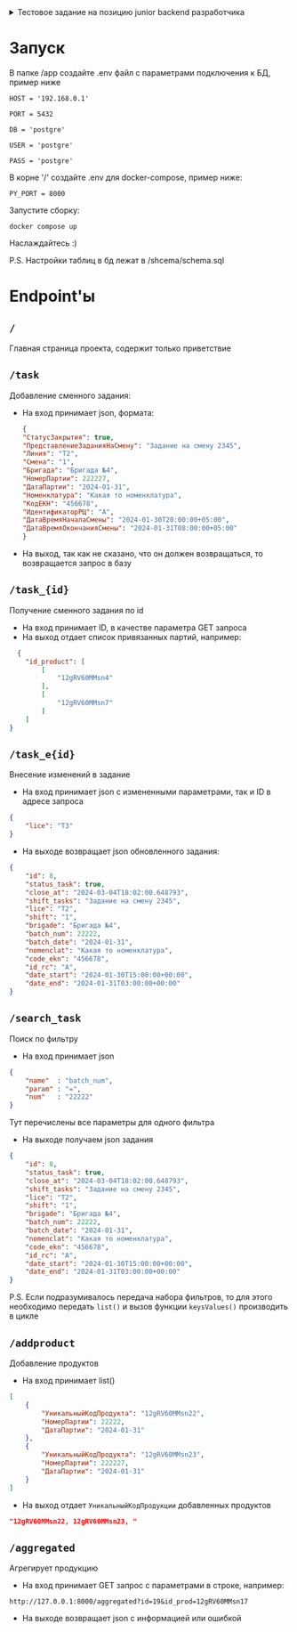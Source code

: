 <details>
<summary>Тестовое задание на позицию junior backend разработчика </summary>  

Вам необходимо разработать систему **контроля заданий на выпуск продукции**.

Её функционал заключается в том, чтобы получать сменные задания (партии) и уникальные идентификаторы продукции в рамках этой партии, а так же проверять (по запросу из внешней системы), принадлежит ли данный идентификатор продукции данной партии.

  

Язык программирования -- Python, фреймворк -- FastAPI, БД -- PostgreSQL.

  

Для выполнения этого задания используйте этот репозиторий как template (кнопка ``Use this template``), перед отправкой заполните следующие пункты:

  

**Основные задачи:**

  

- [x] Эндпойнт добавления сменных заданий

- [x] Эндпойнт получения сменного задания по ID

- [x] Эндпойнт изменения сменного задания по ID

- [x] Эндпойнт получения списка сменных заданий по фильтрам

- [x] Эндпойнт добавление продукции для сменного задания (партии)

- [x] Эндпойнт "аггрегации" продукции

  

**Задачи "со звездочкой":**

  

- [ ] Тесты

- [x] docker

- [ ] Базовый CI/CD

  

**Запуск проекта:**

  

Опишите, как запустить ваш проект и как запустить тесты (если они есть).

  

Решение нужно отправить в виде ссылки на ваш репозиторий с проектом (не забудьте сделать его публичным).

  

Пожалуйста, в ходе решения этой задачи постарайтесь комитить ваши действия (а не просто отправить готовое решение одним коммитом), нам важно оценить не только ваше решение, но и как вы к нему пришли.

  

Нам будет особенно приятно, если вы будете использовать [conventional commits](https://www.conventionalcommits.org/en/v1.0.0/#summary).

  

Если в ходе реализации возникнут какие-то вопросы, смело задавайте их в [issues](https://github.com/axon-expert/backend-test-task/issues) данного репозитория, мы на них обязательно ответим.

  

## Основные задачи

  

### Эндпойнт добавления сменных заданий

  

Принимает список сменных заданий в виде json.

  

Сменное задание состоит из следующих полей с следующими типами:

  

**СтатусЗакрытия**: bool

  

**ПредставлениеЗаданияНаСмену**: str

  

**Рабочий центр**: str

  

**Смена**: str

  

**Бригада**: str

  

**НомерПартии**: int

  

**ДатаПартии**: date

  

**Номенклатура**: str

  

**КодЕКН**: str

  

**ИдентификаторРЦ**: str

  

**ДатаВремяНачалаСмены**: datetime

  

**ДатаВремяОкончанияСмены**: datetime

  

Пример:

```json

[

    {

        "СтатусЗакрытия": false,

        "ПредставлениеЗаданияНаСмену": "Задание на смену 2345",

        "Линия": "Т2",

        "Смена": "1",

        "Бригада": "Бригада №4",

        "НомерПартии": 22222,

        "ДатаПартии": "2024-01-30",

        "Номенклатура": "Какая то номенклатура",

        "КодЕКН": "456678",

        "ИдентификаторРЦ": "A",

        "ДатаВремяНачалаСмены": "2024-01-30T20:00:00+05:00",

        "ДатаВремяОкончанияСмены": "2024-01-31T08:00:00+05:00"

    }

]

```

  

Да, поля на русском, потому что эти данные приходят из корпоративной системы заказчика) Чтобы корректно с этим работать, советуем использовать [validation_alias](https://docs.pydantic.dev/latest/concepts/fields/#field-aliases) в ваших pydantic моделях. Как эти поля назвать в ваших pydantic моделях, остается на ваше усмотрение.

  

Каким образом хранить это в БД остается так же на ваше усмотрение, кроме одного момента: у сменного задания по-мимо поля ``СтатусЗакрытия`` должно быть поле ``closed_at`` (время закрытия), которое выставляется при закрытии партии (если она еще открыта, то это поле имеет значение ``null``). Так же у сменного задания должен быть какой-то внутренний id (в качестве ``primary key``), по которому можно было бы получить информацию о конкретном сменном задании, либо же изменить ее (например, закрыть сменное задание).

  

Важно: пара НомерПартии и ДатаПартии всегда уникальна! Если уже существует какая-то партия с аналогичным номером партии и датой партии, мы должны ее перезаписать.

  

### Эндпойнт получения сменного задания (партии) по ID (``primary key``).

Данный эндпойнт должен вернуть json с сменным заданием по его внутреннему ID вместе с списком уникальных кодов продукции, привязанных к этой партии (о привязке уникальных кодов продукции к партии далее).

  

Если сменного задания с данным ID нет, то вернуть 404 ошибку.

  

В респонсе нет нужды использовать поля на русском языке, этот эндпойнт используем мы, а не заказчик. (то есть в респонсе будут поля с такими же названиями, какие вы им дали)

  

### Эндпойнт изменения сменного задания (партии) по ID (``primary key``).

Данный эндпойнт должен позволять изменить одно или несколько полей. Если сменного задания с данным ID нет, то вернуть 404 ошибку.

  

На вход должен быть json с полями и их новыми значениями (без ``closed_at`` и ``id``). Если какого-то поля в json'е нет, то нужно оставить то значение, которое было изначально.

Если статус закрытия партии меняется на ``True``, то в ``closed_at`` необходимо выставить текущий ``datetime``, а если наоборот -- то ``null``.

  

Советуем для этого использовать специальную pydantic модель с ``Optional`` полями (у которых дефолтное значение ``None``). В данной модели нет нужды использовать ``validation_alias``, наименования полей будет такое, какое вы сами написали.

  

В качестве респонса необходимо вернуть json обновленной партии.

  

### Эндпойнт получения сменных заданий по различным фильтрам

  

Данный эндпойнт должен возвращать json со списком сменных заданий по различным фильтрам (СтатусЗакрытия, НомерПартии, ДатаПартии и так далее, рассчитываем на ваш полет фантазии).

  

Тут уже нет нужды использовать поля на русском языке, с этими данными работаем мы.

  

Желательно реализовать механизм пагинации (с помощью ``offset`` и ``limit``).

  

### Эндпойнт добавления продукции для сменного задания (партии).

  

Данный эндпойнт получает из корпоративной системы заказчика список уникальных кодов продукциии сменных заданий (НомерПартии и ДатаПартии), к которому данный код продукции **привязана**.

  

Пример:

```json

[

    {

        "УникальныйКодПродукта": "12gRV60MMsn1",

        "НомерПартии": 22222,

        "ДатаПартии": "2024-01-30"

    },

    {

        "УникальныйКодПродукта": "12gRV60MMsn2",

        "НомерПартии": 33333,

        "ДатаПартии": "2024-01-31"

    }

]

```

  

Необходимо сохранить уникальный код продукции с привязкой к партии. Дополнительно к коду добавить поля ``is_aggregated`` (bool поле, был ли данный уникальный код продукции уже аггрегирован) и ``aggregated_at`` (datetime, когда была аггрегирована продукция с данным уникальным кодом). Если продукция передана с несуществующей партией (нет сменного задания с указаным номером партии и датой партии), то данную продукцию можно игнорировать.

  

Уникальный код должен быть уникальным в принципе (а не только в рамках какой-то партии). Если переданная продукция с данным уникальным кодом уже существует, то ее можно игнорировать.

  

### Эндпойнт "аггрегации" продукции.

Данный эндпойнт принимает ID партии (``primary key``) и уникальный код продукции. Если данный уникальный код продукции существует и привязан к партии с данным ID, и при этом данный уникальный код продукции не был использован (аггрегирован), то необходимо изменить ``is_aggregated`` на true и ``aggregated_at`` на текущий ``datetime`` и вернуть уникальный код в виде json-а.

  

Если данный уникальный код уже был использован, то вернуть 400 ошибку с описанием: "unique code already used at {aggregated_at}".

  

Если уникальный код существует, но привязан к другой партии, необходимо вернуть 400 ошибку с описанием: "unique code is attached to another batch".

  

Если продукции с данным уникальным кодом не существует, то необходимо вернуть 404 ошибку.

  

Формат входных данных выбираете вы сами.

  

## Задания "со звездочкой"

  

### Добавить тесты (unit, functional, integration)

  

### Использовать контейнеризацию (docker)

  

### Базовый CI/CD

Используя ``Github actions``:

1. Добавить проверку кода линтерами (mypy, flake8) и форматтерами (black, isort). Вместо flake8, isort и black можно использовать ruff.

2. Добавить запуск тестов (если есть).

3. Добавить сборку проекта в docker образ и отправку этого образа в docker hub или github container registry.

</details>

# Запуск

В папке /app создайте .env файл с параметрами подключения к БД, пример ниже
```
HOST = '192.168.0.1'

PORT = 5432

DB = 'postgre'

USER = 'postgre'

PASS = 'postgre'
```
В корне '/' создайте .env для docker-compose, пример ниже:
```
PY_PORT = 8000
```

Запустите сборку:
```
docker compose up
```
Наслаждайтесь :)

P.S. Настройки таблиц в бд лежат в /shcema/schema.sql

# Endpoint'ы

## `/`
Главная страница проекта, содержит только приветствие

## `/task`
Добавление сменного задания:
- На вход принимает json, формата:
  ```json
  {
  "СтатусЗакрытия": true,
  "ПредставлениеЗаданияНаСмену": "Задание на смену 2345",
  "Линия": "Т2",
  "Смена": "1",
  "Бригада": "Бригада №4",
  "НомерПартии": 222227,
  "ДатаПартии": "2024-01-31",
  "Номенклатура": "Какая то номенклатура",
  "КодЕКН": "456678",
  "ИдентификаторРЦ": "A",
  "ДатаВремяНачалаСмены": "2024-01-30T20:00:00+05:00",
  "ДатаВремяОкончанияСмены": "2024-01-31T08:00:00+05:00"
  } 
    ```
- На выход, так как не сказано, что он должен возвращаться, то возвращается запрос в базу

## `/task_{id}`
Получение сменного задания по id
- На вход принимает ID, в качестве параметра GET запроса
- На выход отдает список привязанных партий, например:
```json
  {
    "id_product": [
        [
            "12gRV60MMsn4"
        ],
        [
            "12gRV60MMsn7"
        ]
    ]
}
```

## `/task_e{id}`
Внесение изменений в задание
- На вход принимает json с измененными параметрами, так и ID в адресе запроса
```json
{
	"lice": "T3"
}
```
- На выходе возвращает json обновленного задания:
```json
{
    "id": 8,
    "status_task": true,
    "close_at": "2024-03-04T18:02:00.648793",
    "shift_tasks": "Задание на смену 2345",
    "lice": "Т2",
    "shift": "1",
    "brigade": "Бригада №4",
    "batch_num": 22222,
    "batch_date": "2024-01-31",
    "nomenclat": "Какая то номенклатура",
    "code_ekn": "456678",
    "id_rc": "A",
    "date_start": "2024-01-30T15:00:00+00:00",
    "date_end": "2024-01-31T03:00:00+00:00"
}
```

## `/search_task`
Поиск по фильтру
- На вход принимает json
```json
{
    "name"  : "batch_num",
    "param" : "=",
    "num"   : "22222"
}
```
Тут перечислены все параметры для одного фильтра
- На выходе получаем json задания
```json
{
    "id": 8,
    "status_task": true,
    "close_at": "2024-03-04T18:02:00.648793",
    "shift_tasks": "Задание на смену 2345",
    "lice": "Т2",
    "shift": "1",
    "brigade": "Бригада №4",
    "batch_num": 22222,
    "batch_date": "2024-01-31",
    "nomenclat": "Какая то номенклатура",
    "code_ekn": "456678",
    "id_rc": "A",
    "date_start": "2024-01-30T15:00:00+00:00",
    "date_end": "2024-01-31T03:00:00+00:00"
}
```
P.S. Если подразумивалось передача набора фильтров, то для этого необходимо передать `list()` и вызов функции `keysValues()` производить в цикле

## `/addproduct`
Добавление продуктов
- На вход принимает list()
```json
[
    {
        "УникальныйКодПродукта": "12gRV60MMsn22",
        "НомерПартии": 22222,
        "ДатаПартии": "2024-01-31"
    },
    {
        "УникальныйКодПродукта": "12gRV60MMsn23",
        "НомерПартии": 222227,
        "ДатаПартии": "2024-01-31"
    }
]
```
- На выход отдает `УникальныйКодПродукции` добавленных продуктов
```json
"12gRV60MMsn22, 12gRV60MMsn23, "
```

## `/aggregated`
Агрегирует продукцию
- На вход принимает GET запрос с параметрами в строке, например:
```
http://127.0.0.1:8000/aggregated?id=19&id_prod=12gRV60MMsn17
```
- На выходе возвращает json с информацией или ошибкой

